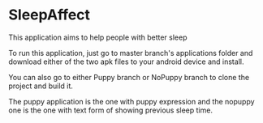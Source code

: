 # SleepAffect

This application aims to help people with better sleep

To run this application, just go to master branch's applications folder and download
either of the two apk files to your android device and install.

You can also go to either Puppy branch or NoPuppy branch to clone the 
project and build it.

The puppy application is the one with puppy expression and the nopuppy one
is the one with text form of showing previous sleep time.